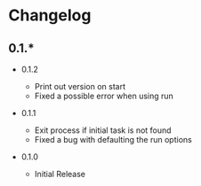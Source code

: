 Changelog
=========

0.1.*
-----

* 0.1.2
  * Print out version on start
  * Fixed a possible error when using run

* 0.1.1
  * Exit process if initial task is not found
  * Fixed a bug with defaulting the run options

* 0.1.0
  * Initial Release

